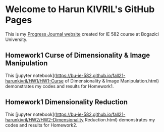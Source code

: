 # Welcome to Harun KIVRIL's GitHub Pages

This is my [Progress Journal website](https://bu-ie-582.github.io/fall21-harunkivril/) created for IE 582 course at Bogazici University.

## Homework1 Curse of Dimensionality & Image Manipulation
This [jupyter notebook](https://bu-ie-582.github.io/fall21-harunkivril/HW1/HW1-Curse of Dimensionality & Image Manipulation.html) demonstrates my codes and results for Homework1.

## Homework1 Dimensionality Reduction
This [jupyter notebook](https://bu-ie-582.github.io/fall21-harunkivril/HW2/HW2-Dimensionality Reduction.html) demonstrates my codes and results for Homework2.
